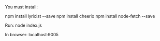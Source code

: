 You must install:

npm install lyricist --save
npm install cheerio
npm install node-fetch --save

Run:
node index.js

In browser:
localhost:9005
